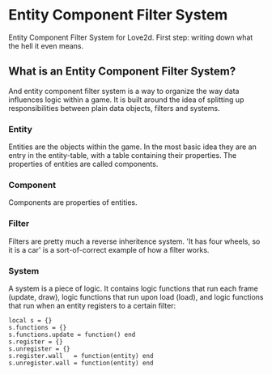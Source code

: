 # Entity Component Filter System
Entity Component Filter System for Love2d. First step: writing down what the hell it even means.

## What is an Entity Component Filter System?
And entity component filter system is a way to organize the way data influences logic within a game. 
It is built around the idea of splitting up responsibilities between plain data objects, filters and systems.

### Entity
Entities are the objects within the game. In the most basic idea they are an entry in the entity-table, with a table containing their properties. The properties of entities are called components.

### Component
Components are properties of entities. 

### Filter
Filters are pretty much a reverse inheritence system. 'It has four wheels, so it is a car' is a sort-of-correct example of how a filter works. 

### System
A system is a piece of logic. It contains logic functions that run each frame (update, draw), logic functions that run upon load (load), and logic functions that run when an entity registers to a certain filter:
```
local s = {}
s.functions = {}
s.functions.update = function() end
s.register = {}
s.unregister = {}
s.register.wall   = function(entity) end
s.unregister.wall = function(entity) end
```

